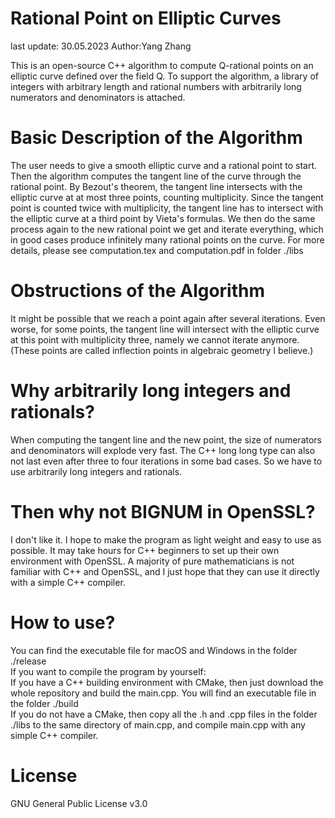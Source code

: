 # Rational Point on Elliptic Curves

last update: 30.05.2023
Author:Yang Zhang

This is an open-source C++ algorithm to compute Q-rational points on an elliptic curve defined over the field Q. To support the algorithm, a library of integers with arbitrary length and rational numbers with arbitrarily long numerators and denominators is attached.

# Basic Description of the Algorithm
The user needs to give a smooth elliptic curve and a rational point to start. Then the algorithm computes the tangent line of the curve through the rational point. By Bezout's theorem, the tangent line intersects with the elliptic curve at at most three points, counting multiplicity. Since the tangent point is counted twice with multiplicity, the tangent line has to intersect with the elliptic curve at a third point by Vieta's formulas. We then do the same process again to the new rational point we get and iterate everything, which in good cases produce infinitely many rational points on the curve. For more details, please see computation.tex and computation.pdf in folder ./libs

# Obstructions of the Algorithm
It might be possible that we reach a point again after several iterations. Even worse, for some points, the tangent line will intersect with the elliptic curve at this point with multiplicity three, namely we cannot iterate anymore. (These points are called inflection points in algebraic geometry I believe.)

# Why arbitrarily long integers and rationals?
When computing the tangent line and the new point, the size of numerators and denominators will explode very fast. The C++ long long type can also not last even after three to four iterations in some bad cases. So we have to use arbitrarily long integers and rationals.

# Then why not BIGNUM in OpenSSL?
I don't like it. I hope to make the program as light weight and easy to use as possible. It may take hours for C++ beginners to set up their own environment with OpenSSL. A majority of pure mathematicians is not familiar with C++ and OpenSSL, and I just hope that they can use it directly with a simple C++ compiler.

# How to use?
You can find the executable file for macOS and Windows in the folder ./release <br />
If you want to compile the program by yourself: <br />
If you have a C++ building environment with CMake, then just download the whole repository and build the main.cpp. You will find an executable file in the folder ./build <br />
If you do not have a CMake, then copy all the .h and .cpp files in the folder ./libs to the same directory of main.cpp, and compile main.cpp with any simple C++ compiler.

# License
GNU General Public License v3.0
